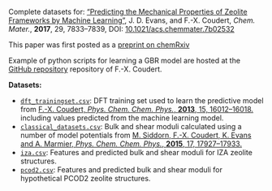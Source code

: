 Complete datasets for: [“Predicting the Mechanical Properties of Zeolite Frameworks by Machine Learning”](https://doi.org/10.1021/acs.chemmater.7b02532), J. D. Evans, and F.-X. Coudert, _Chem. Mater._, **2017**, 29, 7833–7839, DOI: [10.1021/acs.chemmater.7b02532](https://doi.org/10.1021/acs.chemmater.7b02532)

This paper was first posted as a [preprint on chemRxiv](https://doi.org/10.26434/chemrxiv.5349151.v1)

Example of python scripts for learning a GBR model are hosted at the [GitHub repository](https://github.com/fxcoudert/citable-data/tree/master/090-Evans_ChemMater_2017) repository of F.-X. Coudert.

**Datasets:**

- [`dft_trainingset.csv`](datasets/dft_trainingset.csv): DFT training set used to learn the predictive model from [F.-X. Coudert, _Phys. Chem. Chem. Phys._, **2013**, 15, 16012–16018.](https://doi.org/10.1039/C3CP51817E) including values predicted from the machine learning model.
- [`classical_datasets.csv`](datasets/classical_datasets.csv): Bulk and shear moduli calculated using a number of model potentials from [M. Siddorn, F.-X. Coudert, K. Evans and A. Marmier, _Phys. Chem. Chem. Phys._, **2015**, 17, 17927–17933.](https://doi.org/10.1039/C5CP01168J)
- [`iza.csv`](datasets/iza.csv): Features and predicted bulk and shear moduli for IZA zeolite structures.
- [`pcod2.csv`](datasets/pcod2.csv): Features and predicted bulk and shear moduli for hypothetical PCOD2 zeolite structures.

